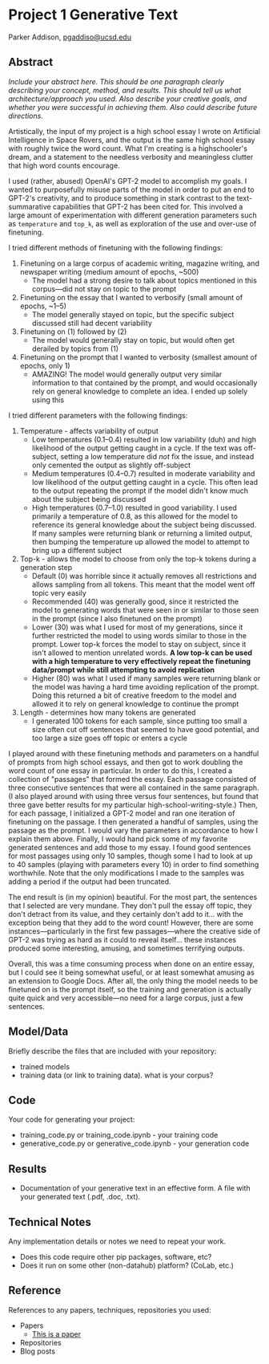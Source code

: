 # Project 1 Generative Text

Parker Addison, pgaddiso@ucsd.edu

## Abstract

*Include your abstract here. This should be one paragraph clearly describing your concept, method, and results. This should tell us what architecture/approach you used. Also describe your creative goals, and whether you were successful in achieving them. Also could describe future directions.*

Artistically, the input of my project is a high school essay I wrote on Artificial Intelligence in Space Rovers, and the output is the same high school essay with roughly twice the word count.  What I'm creating is a highschooler's dream, and a statement to the needless verbosity and meaningless clutter that high word counts encourage.

I used (rather, abused) OpenAI's GPT-2 model to accomplish my goals.  I wanted to purposefully misuse parts of the model in order to put an end to GPT-2's creativity, and to produce something in stark contrast to the text-summarative capabilities that GPT-2 has been cited for.  This involved a large amount of experimentation with different generation parameters such as `temperature` and `top_k`, as well as exploration of the use and over-use of finetuning.

I tried different methods of finetuning with the following findings:
1. Finetuning on a large corpus of academic writing, magazine writing, and newspaper writing (medium amount of epochs, ~500)
   - The model had a strong desire to talk about topics mentioned in this corpus—did not stay on topic to the prompt
2. Finetuning on the essay that I wanted to verbosify (small amount of epochs, ~1–5)
   - The model generally stayed on topic, but the specific subject discussed still had decent variability
3. Finetuning on (1) followed by (2)
   - The model would generally stay on topic, but would often get derailed by topics from (1)
4. Finetuning on the prompt that I wanted to verbosity (smallest amount of epochs, only 1)
   - AMAZING!  The model would generally output very similar information to that contained by the prompt, and would occasionally rely on general knowledge to complete an idea.  I ended up solely using this
   
I tried different parameters with the following findings:
1. Temperature - affects variability of output
   - Low temperatures (0.1–0.4) resulted in low variability (duh) and high likelihood of the output getting caught in a cycle.  If the text was off-subject, setting a low temperature did *not* fix the issue, and instead only cemented the output as slightly off-subject
   - Medium temperatures (0.4–0.7) resulted in moderate variability and low likelihood of the output getting caught in a cycle.  This often lead to the output repeating the prompt if the model didn't know much about the subject being discussed
   - High temperatures (0.7–1.0) resulted in good variability.  I used primarily a temperature of 0.8, as this allowed for the model to reference its general knowledge about the subject being discussed.  If many samples were returning blank or returning a limited output, then bumping the temperature up allowed the model to attempt to bring up a different subject
2. Top-k - allows the model to choose from only the top-k tokens during a generation step
   - Default (0) was horrible since it actually removes all restrictions and allows sampling from all tokens.  This meant that the model went off topic very easily
   - Recommended (40) was generally good, since it restricted the model to generating words that were seen in or similar to those seen in the prompt (since I also finetuned on the prompt)
   - Lower (30) was what I used for most of my generations, since it further restricted the model to using words similar to those in the prompt.  Lower top-k forces the model to stay on subject, since it isn't allowed to mention unrelated words.  **A low top-k can be used with a high temperature to very effectively repeat the finetuning data/prompt while still attempting to avoid replication**
   - Higher (80) was what I used if many samples were returning blank or the model was having a hard time avoiding replication of the prompt.  Doing this returned a bit of creative freedom to the model and allowed it to rely on general knowledge to continue the prompt
3. Length - determines how many tokens are generated
   - I generated 100 tokens for each sample, since putting too small a size often cut off sentences that seemed to have good potential, and too large a size goes off topic or enters a cycle
    
I played around with these finetuning methods and parameters on a handful of prompts from high school essays, and then got to work doubling the word count of one essay in particular.  In order to do this, I created a collection of "passages" that formed the essay.  Each passage consisted of three consecutive sentences that were all contained in the same paragraph.  (I also played around with using three versus four sentences, but found that three gave better results for my particular high-school-writing-style.)  Then, for each passage, I initialized a GPT-2 model and ran one iteration of finetuning on the passage.  I then generated a handful of samples, using the passage as the prompt.   I would vary the parameters in accordance to how I explain them above.  Finally, I would hand pick some of my favorite generated sentences and add those to my essay.  I found good sentences for most passages using only 10 samples, though some I had to look at up to 40 samples (playing with parameters every 10) in order to find something worthwhile.  Note that the only modifications I made to the samples was adding a period if the output had been truncated.

The end result is (in my opinion) beautiful.  For the most part, the sentences that I selected are very mundane.  They don't pull the essay off topic, they don't detract from its value, and they certainly don't add to it... with the exception being that they add to the word count!  However, there are some instances—particularly in the first few passages—where the creative side of GPT-2 was trying as hard as it could to reveal itself... these instances produced some interesting, amusing, and sometimes terrifying outputs.

Overall, this was a time consuming process when done on an entire essay, but I could see it being somewhat useful, or at least somewhat amusing as an extension to Google Docs.  After all, the only thing the model needs to be finetuned on is the prompt itself, so the training and generation is actually quite quick and very accessible—no need for a large corpus, just a few sentences.


## Model/Data

Briefly describe the files that are included with your repository:
- trained models
- training data (or link to training data). what is your corpus?

## Code

Your code for generating your project:
- training_code.py or training_code.ipynb - your training code
- generative_code.py or generative_code.ipynb - your generation code

## Results

- Documentation of your generative text in an effective form. A file with your generated text (.pdf, .doc, .txt). 

## Technical Notes

Any implementation details or notes we need to repeat your work. 
- Does this code require other pip packages, software, etc?
- Does it run on some other (non-datahub) platform? (CoLab, etc.)

## Reference

References to any papers, techniques, repositories you used:
- Papers
  - [This is a paper](this_is_the_link.pdf)
- Repositories
- Blog posts
